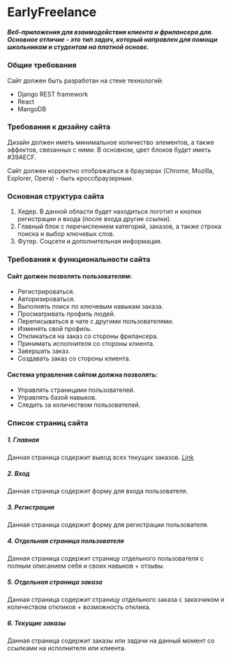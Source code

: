 # EarlyFreelance

##### Веб-приложения для взаимодействия клиента и фрилансера для. Основное отличие - это тип задач, который направлен для помощи школьникам и студентам на платной основе.

### Общие требования

Сайт должен быть разработан на стеке технологий:
- Django REST framework
- React
- MangoDB

### Требования к дизайну сайта

Дизайн должен иметь минимальное количество элементов, а также эффектов, связанных с ними. В основном, цвет блоков будет иметь #39AECF.  

Сайт должен корректно отображаться в браузерах (Chrome, Mozilla, Explorer, Opera) - быть кроссбраузерным.  

### Основная структура сайта

1. Хедер. В данной области будет находиться логотип и кнопки регистрации и входа (после входа другие ссылки).
2. Главный блок с перечислением категорий, заказов, а также строка поиска и выбор ключевых слов.
3. Футер. Соцсети и дополнительная информация.

### Требования к функциональности сайта

#### Сайт должен позволять пользователям:
* Регистрироваться.
* Авторизироваться.
* Выполнять поиск по ключевым навыкам заказа.
* Просматривать профиль людей.
* Переписываться в чате с другими пользователями.
* Изменять свой профиль.
* Откликаться на заказ со стороны фрилансера.
* Принимать исполнителя со стороны клиента.
* Завершать заказ.
* Создавать заказ со стороны клиента.


#### Система управления сайтом должна позволять:
* Управлять страницами пользователей.
* Управлять базой навыков.
* Следить за количеством пользователей.

### Список страниц сайта
##### 1. Главная
Данная страница содержит вывод всех текущих заказов.
[Link](https://www.figma.com/file/ovctF4LmxKGQeQ8Rp4IC6a/Untitled?node-id=6%3A2)
##### 2. Вход
Данная страница содержит форму для входа пользователя.
##### 3. Регистрация
Данная страница содержит форму для регистрации пользователя.
##### 4. Отдельная страница пользователя
Данная страница содержит страницу отдельного пользователя с полным описанием себя и своих навыков + отзывы.
##### 5. Отдельная страница заказа
Данная страница содержит страницу отдельного заказа с заказчиком и количеством откликов + возможность отклика.
##### 6. Текущие заказы
Данная страница содержит заказы или задачи на данный момент со ссылками на исполнителя или клиента.

